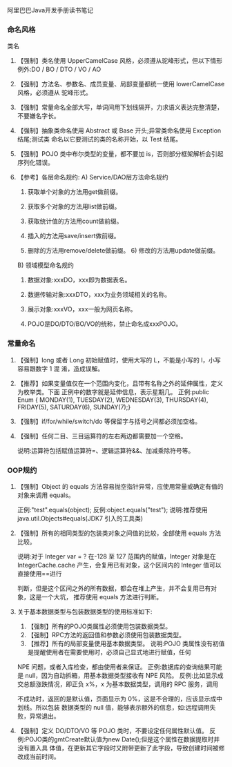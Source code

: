 阿里巴巴Java开发手册读书笔记

### 命名风格

类名

1. 【强制】类名使用 UpperCamelCase 风格，必须遵从驼峰形式，但以下情形例外:DO / BO / DTO / VO / AO

2. 【强制】方法名、参数名、成员变量、局部变量都统一使用 lowerCamelCase 风格，必须遵从 驼峰形式。 

3. 【强制】常量命名全部大写，单词间用下划线隔开，力求语义表达完整清楚，不要嫌名字长。 

4. 【强制】抽象类命名使用 Abstract 或 Base 开头;异常类命名使用 Exception 结尾;测试类 命名以它要测试的类的名称开始，以 Test 结尾。 

5. 【强制】POJO 类中布尔类型的变量，都不要加 is，否则部分框架解析会引起序列化错误。

6. 【参考】各层命名规约:
    A) Service/DAO层方法命名规约 

   1) 获取单个对象的方法用get做前缀。 

   2) 获取多个对象的方法用list做前缀。

    3) 获取统计值的方法用count做前缀。 

   4) 插入的方法用save/insert做前缀。 

   5) 删除的方法用remove/delete做前缀。 6) 修改的方法用update做前缀。 

   B) 领域模型命名规约
    1) 数据对象:xxxDO，xxx即为数据表名。
    2) 数据传输对象:xxxDTO，xxx为业务领域相关的名称。

    3) 展示对象:xxxVO，xxx一般为网页名称。
    4) POJO是DO/DTO/BO/VO的统称，禁止命名成xxxPOJO。 

### 常量命名

1. 【强制】long 或者 Long 初始赋值时，使用大写的 L，不能是小写的 l，小写容易跟数字 1 混
   淆，造成误解。

2. 【推荐】如果变量值仅在一个范围内变化，且带有名称之外的延伸属性，定义为枚举类。下面
   正例中的数字就是延伸信息，表示星期几。
   正例:public Enum { MONDAY(1), TUESDAY(2), WEDNESDAY(3), THURSDAY(4), FRIDAY(5), SATURDAY(6),
   SUNDAY(7);}

3. 【强制】if/for/while/switch/do 等保留字与括号之间都必须加空格。 

4. 【强制】任何二目、三目运算符的左右两边都需要加一个空格。 

   说明:运算符包括赋值运算符=、逻辑运算符&&、加减乘除符号等。 

### OOP规约

1. 【强制】Object 的 equals 方法容易抛空指针异常，应使用常量或确定有值的对象来调用 equals。 

   正例:"test".equals(object);
   反例:object.equals("test");
   说明:推荐使用 java.util.Objects#equals(JDK7 引入的工具类)

2. 【强制】所有的相同类型的包装类对象之间值的比较，全部使用 equals 方法比较。

   说明:对于 Integer var = ? 在-128 至 127 范围内的赋值，Integer 对象是在IntegerCache.cache 产生，会复用已有对象，这个区间内的 Integer 值可以直接使用==进行 

   判断，但是这个区间之外的所有数据，都会在堆上产生，并不会复用已有对象，这是一个大坑， 推荐使用 equals 方法进行判断。 

3. 关于基本数据类型与包装数据类型的使用标准如下:
   1) 【强制】所有的POJO类属性必须使用包装数据类型。
   2) 【强制】RPC方法的返回值和参数必须使用包装数据类型。
   3) 【推荐】所有的局部变量使用基本数据类型。
   说明:POJO 类属性没有初值是提醒使用者在需要使用时，必须自己显式地进行赋值，任何 

   NPE 问题，或者入库检查，都由使用者来保证。
    正例:数据库的查询结果可能是 null，因为自动拆箱，用基本数据类型接收有 NPE 风险。 反例:比如显示成交总额涨跌情况，即正负 x%，x 为基本数据类型，调用的 RPC 服务，调用 

   不成功时，返回的是默认值，页面显示为 0%，这是不合理的，应该显示成中划线。所以包装 数据类型的 null 值，能够表示额外的信息，如:远程调用失败，异常退出。 

4. 【强制】定义 DO/DTO/VO 等 POJO 类时，不要设定任何属性默认值。
    反例:POJO类的gmtCreate默认值为new Date();但是这个属性在数据提取时并没有置入具
    体值，在更新其它字段时又附带更新了此字段，导致创建时间被修改成当前时间。

